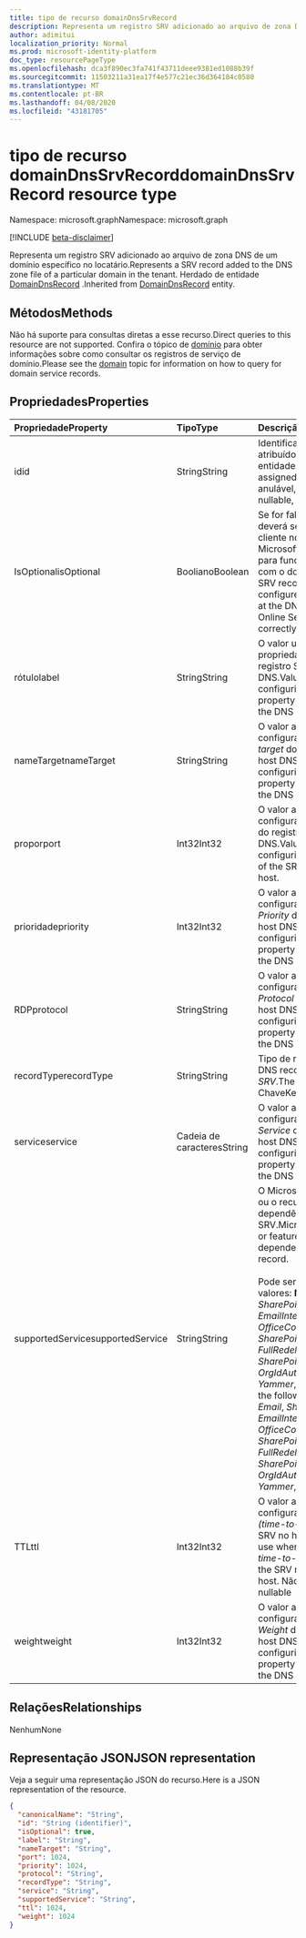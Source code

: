 ```yaml
---
title: tipo de recurso domainDnsSrvRecord
description: Representa um registro SRV adicionado ao arquivo de zona DNS de um domínio específico no locatário.
author: adimitui
localization_priority: Normal
ms.prod: microsoft-identity-platform
doc_type: resourcePageType
ms.openlocfilehash: dca3f890ec3fa741f43711deee9381ed1088b39f
ms.sourcegitcommit: 11503211a31ea17f4e577c21ec36d364184c0580
ms.translationtype: MT
ms.contentlocale: pt-BR
ms.lasthandoff: 04/08/2020
ms.locfileid: "43181705"
---
```

# <a name="domaindnssrvrecord-resource-type"></a><span data-ttu-id="25f05-103">tipo de recurso domainDnsSrvRecord</span><span class="sxs-lookup"><span data-stu-id="25f05-103">domainDnsSrvRecord resource type</span></span>

<span data-ttu-id="25f05-104">Namespace: microsoft.graph</span><span class="sxs-lookup"><span data-stu-id="25f05-104">Namespace: microsoft.graph</span></span>

[!INCLUDE [beta-disclaimer](../../includes/beta-disclaimer.md)]

<span data-ttu-id="25f05-105">Representa um registro SRV adicionado ao arquivo de zona DNS de um domínio específico no locatário.</span><span class="sxs-lookup"><span data-stu-id="25f05-105">Represents a SRV record added to the DNS zone file of a particular domain in the tenant.</span></span> <span data-ttu-id="25f05-106">Herdado de entidade [DomainDnsRecord](domaindnsrecord.md) .</span><span class="sxs-lookup"><span data-stu-id="25f05-106">Inherited from [DomainDnsRecord](domaindnsrecord.md) entity.</span></span>

## <a name="methods"></a><span data-ttu-id="25f05-107">Métodos</span><span class="sxs-lookup"><span data-stu-id="25f05-107">Methods</span></span>
<span data-ttu-id="25f05-108">Não há suporte para consultas diretas a esse recurso.</span><span class="sxs-lookup"><span data-stu-id="25f05-108">Direct queries to this resource are not supported.</span></span> <span data-ttu-id="25f05-109">Confira o tópico de [domínio](domain.md) para obter informações sobre como consultar os registros de serviço de domínio.</span><span class="sxs-lookup"><span data-stu-id="25f05-109">Please see the [domain](domain.md) topic for information on how to query for domain service records.</span></span>

## <a name="properties"></a><span data-ttu-id="25f05-110">Propriedades</span><span class="sxs-lookup"><span data-stu-id="25f05-110">Properties</span></span>
| <span data-ttu-id="25f05-111">Propriedade</span><span class="sxs-lookup"><span data-stu-id="25f05-111">Property</span></span>     | <span data-ttu-id="25f05-112">Tipo</span><span class="sxs-lookup"><span data-stu-id="25f05-112">Type</span></span>   |<span data-ttu-id="25f05-113">Descrição</span><span class="sxs-lookup"><span data-stu-id="25f05-113">Description</span></span>|
|:---------------|:--------|:----------|
|<span data-ttu-id="25f05-114">id</span><span class="sxs-lookup"><span data-stu-id="25f05-114">id</span></span>|<span data-ttu-id="25f05-115">String</span><span class="sxs-lookup"><span data-stu-id="25f05-115">String</span></span>| <span data-ttu-id="25f05-116">Identificador exclusivo atribuído a esta entidade.</span><span class="sxs-lookup"><span data-stu-id="25f05-116">Unique identifier assigned to this entity.</span></span> <span data-ttu-id="25f05-117">Não anulável, somente leitura.</span><span class="sxs-lookup"><span data-stu-id="25f05-117">Not nullable, Read-only.</span></span>|
|<span data-ttu-id="25f05-118">IsOptional</span><span class="sxs-lookup"><span data-stu-id="25f05-118">isOptional</span></span>|<span data-ttu-id="25f05-119">Booliano</span><span class="sxs-lookup"><span data-stu-id="25f05-119">Boolean</span></span>| <span data-ttu-id="25f05-120">Se for falso, o registro SRV deverá ser configurado pelo cliente no host DNS do Microsoft Online Services para funcionar corretamente com o domínio.</span><span class="sxs-lookup"><span data-stu-id="25f05-120">If false, the SRV record must be configured by the customer at the DNS host for Microsoft Online Services to operate correctly with the domain.</span></span> |
|<span data-ttu-id="25f05-121">rótulo</span><span class="sxs-lookup"><span data-stu-id="25f05-121">label</span></span>|<span data-ttu-id="25f05-122">String</span><span class="sxs-lookup"><span data-stu-id="25f05-122">String</span></span>| <span data-ttu-id="25f05-123">O valor usado ao configurar a propriedade *Name* do registro SRV no host DNS.</span><span class="sxs-lookup"><span data-stu-id="25f05-123">Value used when configuring the *name* property of the SRV record at the DNS host.</span></span> |
|<span data-ttu-id="25f05-124">nameTarget</span><span class="sxs-lookup"><span data-stu-id="25f05-124">nameTarget</span></span>|<span data-ttu-id="25f05-125">String</span><span class="sxs-lookup"><span data-stu-id="25f05-125">String</span></span>| <span data-ttu-id="25f05-126">O valor a ser usado ao configurar a propriedade *target* do registro SRV no host DNS.</span><span class="sxs-lookup"><span data-stu-id="25f05-126">Value to use when configuring the *Target* property of the SRV record at the DNS host.</span></span> |
|<span data-ttu-id="25f05-127">propor</span><span class="sxs-lookup"><span data-stu-id="25f05-127">port</span></span>|<span data-ttu-id="25f05-128">Int32</span><span class="sxs-lookup"><span data-stu-id="25f05-128">Int32</span></span>| <span data-ttu-id="25f05-129">O valor a ser usado ao configurar a propriedade *Port* do registro SRV no host DNS.</span><span class="sxs-lookup"><span data-stu-id="25f05-129">Value to use when configuring the *port* property of the SRV record at the DNS host.</span></span> |
|<span data-ttu-id="25f05-130">prioridade</span><span class="sxs-lookup"><span data-stu-id="25f05-130">priority</span></span>|<span data-ttu-id="25f05-131">Int32</span><span class="sxs-lookup"><span data-stu-id="25f05-131">Int32</span></span>| <span data-ttu-id="25f05-132">O valor a ser usado ao configurar a propriedade *Priority* do registro SRV no host DNS.</span><span class="sxs-lookup"><span data-stu-id="25f05-132">Value to use when configuring the *priority* property of the SRV record at the DNS host.</span></span> |
|<span data-ttu-id="25f05-133">RDP</span><span class="sxs-lookup"><span data-stu-id="25f05-133">protocol</span></span>|<span data-ttu-id="25f05-134">String</span><span class="sxs-lookup"><span data-stu-id="25f05-134">String</span></span>| <span data-ttu-id="25f05-135">O valor a ser usado ao configurar a propriedade *Protocol* do registro SRV no host DNS.</span><span class="sxs-lookup"><span data-stu-id="25f05-135">Value to use when configuring the *protocol* property of the SRV record at the DNS host.</span></span> |
|<span data-ttu-id="25f05-136">recordType</span><span class="sxs-lookup"><span data-stu-id="25f05-136">recordType</span></span>|<span data-ttu-id="25f05-137">String</span><span class="sxs-lookup"><span data-stu-id="25f05-137">String</span></span>|  <span data-ttu-id="25f05-138">Tipo de registro DNS.</span><span class="sxs-lookup"><span data-stu-id="25f05-138">Type of DNS record.</span></span> <span data-ttu-id="25f05-139">O valor é sempre *SRV*.</span><span class="sxs-lookup"><span data-stu-id="25f05-139">The value is always *Srv*.</span></span> <span data-ttu-id="25f05-140">Chave</span><span class="sxs-lookup"><span data-stu-id="25f05-140">Key</span></span> |
|<span data-ttu-id="25f05-141">service</span><span class="sxs-lookup"><span data-stu-id="25f05-141">service</span></span>|<span data-ttu-id="25f05-142">Cadeia de caracteres</span><span class="sxs-lookup"><span data-stu-id="25f05-142">String</span></span>| <span data-ttu-id="25f05-143">O valor a ser usado ao configurar a propriedade *Service* do registro SRV no host DNS.</span><span class="sxs-lookup"><span data-stu-id="25f05-143">Value to use when configuring the *service* property of the SRV record at the DNS host.</span></span> |
|<span data-ttu-id="25f05-144">supportedService</span><span class="sxs-lookup"><span data-stu-id="25f05-144">supportedService</span></span>|<span data-ttu-id="25f05-145">String</span><span class="sxs-lookup"><span data-stu-id="25f05-145">String</span></span>| <span data-ttu-id="25f05-146">O Microsoft Online Services ou o recurso que tem uma dependência neste registro SRV.</span><span class="sxs-lookup"><span data-stu-id="25f05-146">Microsoft Online Service or feature that has a dependency on this SRV record.</span></span></br></br><span data-ttu-id="25f05-147">Pode ser um dos seguintes valores: **NULL**, *email*, *SharePoint*, *EmailInternalRelayOnly*, *OfficeCommunicationsOnline*, *SharePointDefaultDomain*, *FullRedelegation*, *SharePointPublic*, *OrgIdAuthentication*, *Yammer*, *Intune*</span><span class="sxs-lookup"><span data-stu-id="25f05-147">Can be one of the following values: **null**, *Email*, *Sharepoint*, *EmailInternalRelayOnly*, *OfficeCommunicationsOnline*, *SharePointDefaultDomain*, *FullRedelegation*, *SharePointPublic*, *OrgIdAuthentication*, *Yammer*, *Intune*</span></span> |
|<span data-ttu-id="25f05-148">TTL</span><span class="sxs-lookup"><span data-stu-id="25f05-148">ttl</span></span>|<span data-ttu-id="25f05-149">Int32</span><span class="sxs-lookup"><span data-stu-id="25f05-149">Int32</span></span>| <span data-ttu-id="25f05-150">O valor a ser usado ao configurar a propriedade *TTL (time-to-Live)* do registro SRV no host DNS.</span><span class="sxs-lookup"><span data-stu-id="25f05-150">Value to use when configuring the *time-to-live (ttl)* property of the SRV record at the DNS host.</span></span> <span data-ttu-id="25f05-151">Não anulável</span><span class="sxs-lookup"><span data-stu-id="25f05-151">Not nullable</span></span> |
|<span data-ttu-id="25f05-152">weight</span><span class="sxs-lookup"><span data-stu-id="25f05-152">weight</span></span>|<span data-ttu-id="25f05-153">Int32</span><span class="sxs-lookup"><span data-stu-id="25f05-153">Int32</span></span>| <span data-ttu-id="25f05-154">O valor a ser usado ao configurar a propriedade *Weight* do registro SRV no host DNS.</span><span class="sxs-lookup"><span data-stu-id="25f05-154">Value to use when configuring the *weight* property of the SRV record at the DNS host.</span></span> |

## <a name="relationships"></a><span data-ttu-id="25f05-155">Relações</span><span class="sxs-lookup"><span data-stu-id="25f05-155">Relationships</span></span>
<span data-ttu-id="25f05-156">Nenhum</span><span class="sxs-lookup"><span data-stu-id="25f05-156">None</span></span>


## <a name="json-representation"></a><span data-ttu-id="25f05-157">Representação JSON</span><span class="sxs-lookup"><span data-stu-id="25f05-157">JSON representation</span></span>
<span data-ttu-id="25f05-158">Veja a seguir uma representação JSON do recurso.</span><span class="sxs-lookup"><span data-stu-id="25f05-158">Here is a JSON representation of the resource.</span></span>

<!-- {
  "blockType": "resource",
  "optionalProperties": [

  ],
  "@odata.type": "microsoft.graph.domainDnsSrvRecord"
}-->

```json
{
  "canonicalName": "String",
  "id": "String (identifier)",
  "isOptional": true,
  "label": "String",
  "nameTarget": "String",
  "port": 1024,
  "priority": 1024,
  "protocol": "String",
  "recordType": "String",
  "service": "String",
  "supportedService": "String",
  "ttl": 1024,
  "weight": 1024
}

```

<!-- uuid: 8fcb5dbc-d5aa-4681-8e31-b001d5168d79
2015-10-25 14:57:30 UTC -->
<!--
{
  "type": "#page.annotation",
  "description": "domainDnsSrvRecord resource",
  "keywords": "",
  "section": "documentation",
  "tocPath": "",
  "suppressions": []
}
-->
